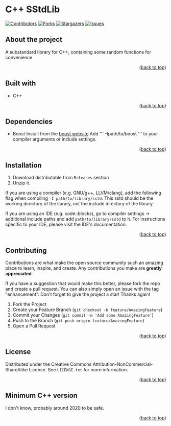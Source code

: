 # C++ SStdLib

<a name="readme-top"></a>

[![Contributors][contributors-shield]][contributors-url]
[![Forks][forks-shield]][forks-url]
[![Stargazers][stars-shield]][stars-url]
[![Issues][issues-shield]][issues-url]

## About the project

A substandard library for C++, containing some random functions for convenience

<p align="right">(<a href="#readme-top">back to top</a>)</p>

## Built with

- C++

<p align="right">(<a href="#readme-top">back to top</a>)</p>

## Dependencies

- Boost
  Install from the [boost website](www.boost.org)
  Add
  '''
  -Ipath/to/boost
  '''
  to your compiler arguments or include settings.

<p align="right">(<a href="#readme-top">back to top</a>)</p>

## Installation

1. Download distributable from `Releases` section
2. Unzip it.

If you are using a compiler (e.g. GNU/g++, LLVM/clang), add the following flag when compiling `-I path/to/library/sstd`. This sstd should be the working directory of the library, not the include directory of the library.

If you are using an IDE (e.g. code::blocks), go to compiler settings -> additional include paths and add `path/to/library/sstd` to it. For instructions specific to your IDE, please visit the IDE's documentation.

<p align="right">(<a href="#readme-top">back to top</a>)</p>

## Contributing

Contributions are what make the open source community such an amazing place to learn, inspire, and create. Any contributions you make are **greatly appreciated**.

If you have a suggestion that would make this better, please fork the repo and create a pull request. You can also simply open an issue with the tag "enhancement".
Don't forget to give the project a star! Thanks again!

1. Fork the Project
2. Create your Feature Branch (`git checkout -b feature/AmazingFeature`)
3. Commit your Changes (`git commit -m 'Add some AmazingFeature'`)
4. Push to the Branch (`git push origin feature/AmazingFeature`)
5. Open a Pull Request

<p align="right">(<a href="#readme-top">back to top</a>)</p>

## License

Distributed under the Creative Commons Attribution-NonCommercial-ShareAlike License. See `LICENSE.txt` for more information.

<p align="right">(<a href="#readme-top">back to top</a>)</p>

## Minimum C++ version

I don't know, probably around 2020 to be safe.

<p align="right">(<a href="#readme-top">back to top</a>)</p>

[contributors-shield]: https://img.shields.io/github/contributors/Renjian-buchai/c-sstdlib.svg?style=for-the-badge
[contributors-url]: https://github.com/Renjian-buchai/c-sstdlib/graphs/contributors
[forks-shield]: https://img.shields.io/github/forks/Renjian-buchai/c-sstdlib.svg?style=for-the-badge
[forks-url]: https://github.com/Renjian-buchai/c-sstdlib/network/members
[stars-shield]: https://img.shields.io/github/stars/Renjian-buchai/c-sstdlib.svg?style=for-the-badge
[stars-url]: https://github.com/Renjian-buchai/c-sstdlib/stargazers
[issues-shield]: https://img.shields.io/github/issues/Renjian-buchai/c-sstdlib.svg?style=for-the-badge
[issues-url]: https://github.com/Renjian-buchai/c-sstdlib/issues
